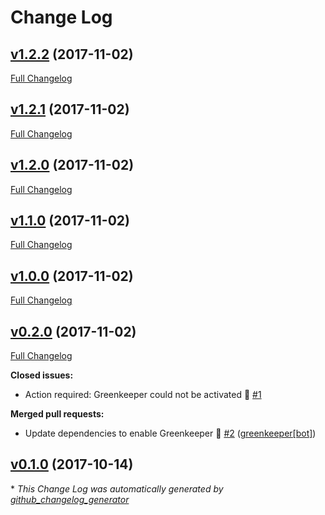 # Change Log

## [v1.2.2](https://github.com/sparkdemand/atom-toolbar-preferred/tree/v1.2.2) (2017-11-02)
[Full Changelog](https://github.com/sparkdemand/atom-toolbar-preferred/compare/v1.2.1...v1.2.2)

## [v1.2.1](https://github.com/sparkdemand/atom-toolbar-preferred/tree/v1.2.1) (2017-11-02)
[Full Changelog](https://github.com/sparkdemand/atom-toolbar-preferred/compare/v1.2.0...v1.2.1)

## [v1.2.0](https://github.com/sparkdemand/atom-toolbar-preferred/tree/v1.2.0) (2017-11-02)
[Full Changelog](https://github.com/sparkdemand/atom-toolbar-preferred/compare/v1.1.0...v1.2.0)

## [v1.1.0](https://github.com/sparkdemand/atom-toolbar-preferred/tree/v1.1.0) (2017-11-02)
[Full Changelog](https://github.com/sparkdemand/atom-toolbar-preferred/compare/v1.0.0...v1.1.0)

## [v1.0.0](https://github.com/sparkdemand/atom-toolbar-preferred/tree/v1.0.0) (2017-11-02)
[Full Changelog](https://github.com/sparkdemand/atom-toolbar-preferred/compare/v0.2.0...v1.0.0)

## [v0.2.0](https://github.com/sparkdemand/atom-toolbar-preferred/tree/v0.2.0) (2017-11-02)
[Full Changelog](https://github.com/sparkdemand/atom-toolbar-preferred/compare/v0.1.0...v0.2.0)

**Closed issues:**

- Action required: Greenkeeper could not be activated 🚨 [\#1](https://github.com/sparkDEMAND/atom-toolbar-preferred/issues/1)

**Merged pull requests:**

- Update dependencies to enable Greenkeeper 🌴 [\#2](https://github.com/sparkDEMAND/atom-toolbar-preferred/pull/2) ([greenkeeper[bot]](https://github.com/apps/greenkeeper))

## [v0.1.0](https://github.com/sparkdemand/atom-toolbar-preferred/tree/v0.1.0) (2017-10-14)

\* *This Change Log was automatically generated by [github_changelog_generator](https://github.com/skywinder/Github-Changelog-Generator)*
